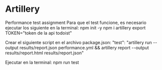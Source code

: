 # Artillery
Performance test assignment
Para que el test funcione, es necesario ejecutar los siguiente en la terminal:
npm init -y
npm i artillery
export TOKEN="token de la api todoist"


Crear el siguiente script en el archivo package.json:
"test": "artillery run --output results/report.json performance.yml && artillery report --output results/report.html results/report.json"

Ejecutar en la terminal:
npm run test
